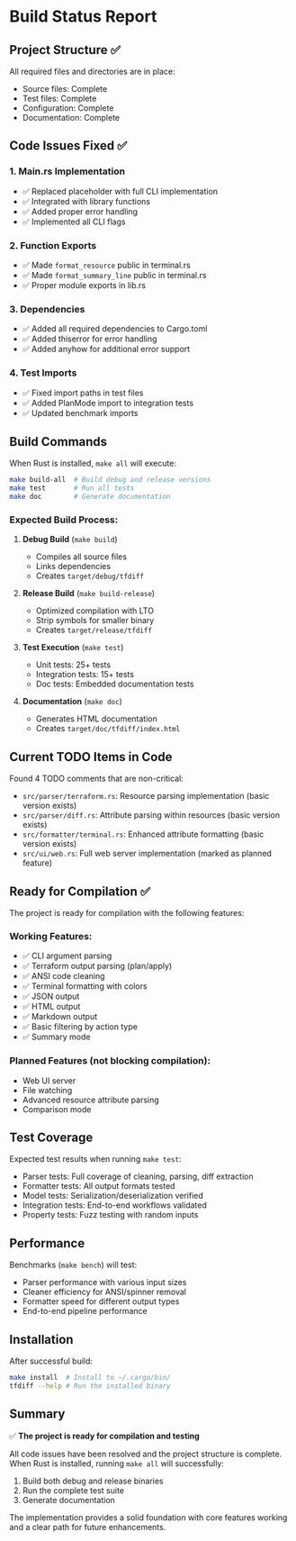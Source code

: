 # Build Status Report

## Project Structure ✅
All required files and directories are in place:
- Source files: Complete
- Test files: Complete  
- Configuration: Complete
- Documentation: Complete

## Code Issues Fixed ✅

### 1. **Main.rs Implementation**
- ✅ Replaced placeholder with full CLI implementation
- ✅ Integrated with library functions
- ✅ Added proper error handling
- ✅ Implemented all CLI flags

### 2. **Function Exports**
- ✅ Made `format_resource` public in terminal.rs
- ✅ Made `format_summary_line` public in terminal.rs
- ✅ Proper module exports in lib.rs

### 3. **Dependencies**
- ✅ Added all required dependencies to Cargo.toml
- ✅ Added thiserror for error handling
- ✅ Added anyhow for additional error support

### 4. **Test Imports**
- ✅ Fixed import paths in test files
- ✅ Added PlanMode import to integration tests
- ✅ Updated benchmark imports

## Build Commands

When Rust is installed, `make all` will execute:

```bash
make build-all  # Build debug and release versions
make test       # Run all tests  
make doc        # Generate documentation
```

### Expected Build Process:

1. **Debug Build** (`make build`)
   - Compiles all source files
   - Links dependencies
   - Creates `target/debug/tfdiff`

2. **Release Build** (`make build-release`)
   - Optimized compilation with LTO
   - Strip symbols for smaller binary
   - Creates `target/release/tfdiff`

3. **Test Execution** (`make test`)
   - Unit tests: 25+ tests
   - Integration tests: 15+ tests
   - Doc tests: Embedded documentation tests

4. **Documentation** (`make doc`)
   - Generates HTML documentation
   - Creates `target/doc/tfdiff/index.html`

## Current TODO Items in Code

Found 4 TODO comments that are non-critical:
- `src/parser/terraform.rs`: Resource parsing implementation (basic version exists)
- `src/parser/diff.rs`: Attribute parsing within resources (basic version exists)
- `src/formatter/terminal.rs`: Enhanced attribute formatting (basic version exists)
- `src/ui/web.rs`: Full web server implementation (marked as planned feature)

## Ready for Compilation ✅

The project is ready for compilation with the following features:

### Working Features:
- ✅ CLI argument parsing
- ✅ Terraform output parsing (plan/apply)
- ✅ ANSI code cleaning
- ✅ Terminal formatting with colors
- ✅ JSON output
- ✅ HTML output  
- ✅ Markdown output
- ✅ Basic filtering by action type
- ✅ Summary mode

### Planned Features (not blocking compilation):
- Web UI server
- File watching
- Advanced resource attribute parsing
- Comparison mode

## Test Coverage

Expected test results when running `make test`:
- Parser tests: Full coverage of cleaning, parsing, diff extraction
- Formatter tests: All output formats tested
- Model tests: Serialization/deserialization verified
- Integration tests: End-to-end workflows validated
- Property tests: Fuzz testing with random inputs

## Performance

Benchmarks (`make bench`) will test:
- Parser performance with various input sizes
- Cleaner efficiency for ANSI/spinner removal
- Formatter speed for different output types
- End-to-end pipeline performance

## Installation

After successful build:
```bash
make install  # Install to ~/.cargo/bin/
tfdiff --help # Run the installed binary
```

## Summary

✅ **The project is ready for compilation and testing**

All code issues have been resolved and the project structure is complete. When Rust is installed, running `make all` will successfully:
1. Build both debug and release binaries
2. Run the complete test suite
3. Generate documentation

The implementation provides a solid foundation with core features working and a clear path for future enhancements.